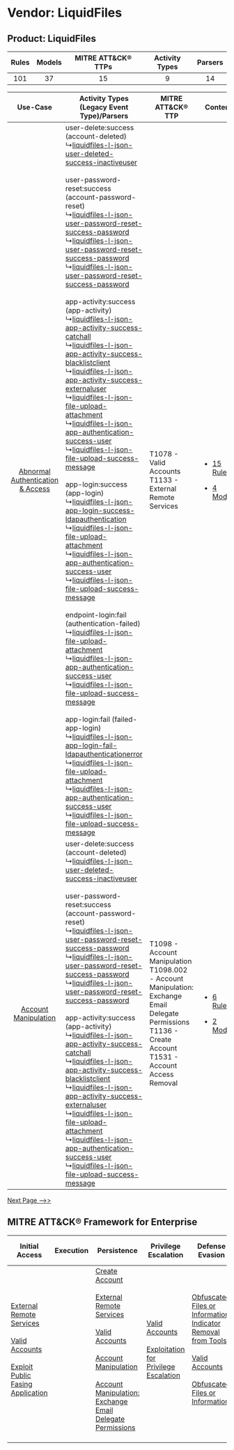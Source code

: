 Vendor: LiquidFiles
===================
Product: LiquidFiles
--------------------
| Rules | Models | MITRE ATT&CK® TTPs | Activity Types | Parsers |
|:-----:|:------:|:------------------:|:--------------:|:-------:|
|  101  |   37   |         15         |       9        |   14    |

|    Use-Case    | Activity Types (Legacy Event Type)/Parsers    | MITRE ATT&CK® TTP    | Content    |
|:----:| ---- | ---- | ---- |
| [Abnormal Authentication & Access](../../../UseCases/uc_abnormal_authentication_&_access.md) |  user-delete:success (account-deleted)<br> ↳[liquidfiles-l-json-user-deleted-success-inactiveuser](Ps/pC_liquidfilesljsonuserdeletedsuccessinactiveuser.md)<br><br> user-password-reset:success (account-password-reset)<br> ↳[liquidfiles-l-json-user-password-reset-success-password](Ps/pC_liquidfilesljsonuserpasswordresetsuccesspassword.md)<br> ↳[liquidfiles-l-json-user-password-reset-success-password](Ps/pC_liquidfilesljsonuserpasswordresetsuccesspassword.md)<br> ↳[liquidfiles-l-json-user-password-reset-success-password](Ps/pC_liquidfilesljsonuserpasswordresetsuccesspassword.md)<br><br> app-activity:success (app-activity)<br> ↳[liquidfiles-l-json-app-activity-success-catchall](Ps/pC_liquidfilesljsonappactivitysuccesscatchall.md)<br> ↳[liquidfiles-l-json-app-activity-success-blacklistclient](Ps/pC_liquidfilesljsonappactivitysuccessblacklistclient.md)<br> ↳[liquidfiles-l-json-app-activity-success-externaluser](Ps/pC_liquidfilesljsonappactivitysuccessexternaluser.md)<br> ↳[liquidfiles-l-json-file-upload-attachment](Ps/pC_liquidfilesljsonfileuploadattachment.md)<br> ↳[liquidfiles-l-json-app-authentication-success-user](Ps/pC_liquidfilesljsonappauthenticationsuccessuser.md)<br> ↳[liquidfiles-l-json-file-upload-success-message](Ps/pC_liquidfilesljsonfileuploadsuccessmessage.md)<br><br> app-login:success (app-login)<br> ↳[liquidfiles-l-json-app-login-success-ldapauthentication](Ps/pC_liquidfilesljsonapploginsuccessldapauthentication.md)<br> ↳[liquidfiles-l-json-file-upload-attachment](Ps/pC_liquidfilesljsonfileuploadattachment.md)<br> ↳[liquidfiles-l-json-app-authentication-success-user](Ps/pC_liquidfilesljsonappauthenticationsuccessuser.md)<br> ↳[liquidfiles-l-json-file-upload-success-message](Ps/pC_liquidfilesljsonfileuploadsuccessmessage.md)<br><br> endpoint-login:fail (authentication-failed)<br> ↳[liquidfiles-l-json-file-upload-attachment](Ps/pC_liquidfilesljsonfileuploadattachment.md)<br> ↳[liquidfiles-l-json-app-authentication-success-user](Ps/pC_liquidfilesljsonappauthenticationsuccessuser.md)<br> ↳[liquidfiles-l-json-file-upload-success-message](Ps/pC_liquidfilesljsonfileuploadsuccessmessage.md)<br><br> app-login:fail (failed-app-login)<br> ↳[liquidfiles-l-json-app-login-fail-ldapauthenticationerror](Ps/pC_liquidfilesljsonapploginfailldapauthenticationerror.md)<br> ↳[liquidfiles-l-json-file-upload-attachment](Ps/pC_liquidfilesljsonfileuploadattachment.md)<br> ↳[liquidfiles-l-json-app-authentication-success-user](Ps/pC_liquidfilesljsonappauthenticationsuccessuser.md)<br> ↳[liquidfiles-l-json-file-upload-success-message](Ps/pC_liquidfilesljsonfileuploadsuccessmessage.md)<br> | T1078 - Valid Accounts<br>T1133 - External Remote Services<br>    | [<ul><li>15 Rules</li></ul><ul><li>4 Models</li></ul>](RM/r_m_liquidfiles_liquidfiles_Abnormal_Authentication_&_Access.md) |
|    [Account Manipulation](../../../UseCases/uc_account_manipulation.md)    |  user-delete:success (account-deleted)<br> ↳[liquidfiles-l-json-user-deleted-success-inactiveuser](Ps/pC_liquidfilesljsonuserdeletedsuccessinactiveuser.md)<br><br> user-password-reset:success (account-password-reset)<br> ↳[liquidfiles-l-json-user-password-reset-success-password](Ps/pC_liquidfilesljsonuserpasswordresetsuccesspassword.md)<br> ↳[liquidfiles-l-json-user-password-reset-success-password](Ps/pC_liquidfilesljsonuserpasswordresetsuccesspassword.md)<br> ↳[liquidfiles-l-json-user-password-reset-success-password](Ps/pC_liquidfilesljsonuserpasswordresetsuccesspassword.md)<br><br> app-activity:success (app-activity)<br> ↳[liquidfiles-l-json-app-activity-success-catchall](Ps/pC_liquidfilesljsonappactivitysuccesscatchall.md)<br> ↳[liquidfiles-l-json-app-activity-success-blacklistclient](Ps/pC_liquidfilesljsonappactivitysuccessblacklistclient.md)<br> ↳[liquidfiles-l-json-app-activity-success-externaluser](Ps/pC_liquidfilesljsonappactivitysuccessexternaluser.md)<br> ↳[liquidfiles-l-json-file-upload-attachment](Ps/pC_liquidfilesljsonfileuploadattachment.md)<br> ↳[liquidfiles-l-json-app-authentication-success-user](Ps/pC_liquidfilesljsonappauthenticationsuccessuser.md)<br> ↳[liquidfiles-l-json-file-upload-success-message](Ps/pC_liquidfilesljsonfileuploadsuccessmessage.md)<br>    | T1098 - Account Manipulation<br>T1098.002 - Account Manipulation: Exchange Email Delegate Permissions<br>T1136 - Create Account<br>T1531 - Account Access Removal<br> | [<ul><li>6 Rules</li></ul><ul><li>2 Models</li></ul>](RM/r_m_liquidfiles_liquidfiles_Account_Manipulation.md)    |
[Next Page -->>](2_ds_liquidfiles_liquidfiles.md)

MITRE ATT&CK® Framework for Enterprise
--------------------------------------
| Initial Access                                                                                                                                                                                                                         | Execution | Persistence                                                                                                                                                                                                                                                                                                                                                                                                    | Privilege Escalation                                                                                                                                          | Defense Evasion                                                                                                                                                                                                                                                               | Credential Access | Discovery | Lateral Movement | Collection                                                                                                                                                            | Command and Control                                                                                                                       | Exfiltration | Impact                                                                      |
| -------------------------------------------------------------------------------------------------------------------------------------------------------------------------------------------------------------------------------------- | --------- | -------------------------------------------------------------------------------------------------------------------------------------------------------------------------------------------------------------------------------------------------------------------------------------------------------------------------------------------------------------------------------------------------------------- | ------------------------------------------------------------------------------------------------------------------------------------------------------------- | ----------------------------------------------------------------------------------------------------------------------------------------------------------------------------------------------------------------------------------------------------------------------------- | ----------------- | --------- | ---------------- | --------------------------------------------------------------------------------------------------------------------------------------------------------------------- | ----------------------------------------------------------------------------------------------------------------------------------------- | ------------ | --------------------------------------------------------------------------- |
| [External Remote Services](https://attack.mitre.org/techniques/T1133)<br><br>[Valid Accounts](https://attack.mitre.org/techniques/T1078)<br><br>[Exploit Public Fasing Application](https://attack.mitre.org/techniques/T1190)<br><br> |           | [Create Account](https://attack.mitre.org/techniques/T1136)<br><br>[External Remote Services](https://attack.mitre.org/techniques/T1133)<br><br>[Valid Accounts](https://attack.mitre.org/techniques/T1078)<br><br>[Account Manipulation](https://attack.mitre.org/techniques/T1098)<br><br>[Account Manipulation: Exchange Email Delegate Permissions](https://attack.mitre.org/techniques/T1098/002)<br><br> | [Valid Accounts](https://attack.mitre.org/techniques/T1078)<br><br>[Exploitation for Privilege Escalation](https://attack.mitre.org/techniques/T1068)<br><br> | [Obfuscated Files or Information: Indicator Removal from Tools](https://attack.mitre.org/techniques/T1027/005)<br><br>[Valid Accounts](https://attack.mitre.org/techniques/T1078)<br><br>[Obfuscated Files or Information](https://attack.mitre.org/techniques/T1027)<br><br> |                   |           |                  | [Email Collection](https://attack.mitre.org/techniques/T1114)<br><br>[Email Collection: Email Forwarding Rule](https://attack.mitre.org/techniques/T1114/003)<br><br> | [Proxy: Multi-hop Proxy](https://attack.mitre.org/techniques/T1090/003)<br><br>[Proxy](https://attack.mitre.org/techniques/T1090)<br><br> |              | [Account Access Removal](https://attack.mitre.org/techniques/T1531)<br><br> |